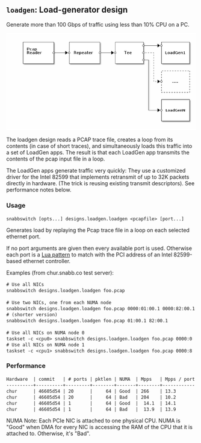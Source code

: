 ## `loadgen`: Load-generator design

Generate more than 100 Gbps of traffic using less than 10% CPU on a PC.

![loadgen](.images/loadgen.png)

The loadgen design reads a PCAP trace file, creates a loop from its
contents (in case of short traces), and simultaneously loads this
traffic into a set of LoadGen apps. The result is that each LoadGen
app transmits the contents of the pcap input file in a loop.

The LoadGen apps generate traffic very quickly: They use a customized
driver for the Intel 82599 that implements retransmit of up to 32K
packets directly in hardware. (The trick is reusing existing transmit
descriptors). See performance notes below.

### Usage

    snabbswitch [opts...] designs.loadgen.loadgen <pcapfile> [port...]

Generates load by replaying the Pcap trace file in a loop on each
selected ethernet port.

If no port arguments are given then every available port is used.
Otherwise each port is a [Lua pattern](http://www.lua.org/pil/20.2.html)
to match with the PCI address of an Intel 82599-based ethernet
controller.

Examples (from chur.snabb.co test server):

    # Use all NICs
    snabbswitch designs.loadgen.loadgen foo.pcap

    # Use two NICs, one from each NUMA node
    snabbswitch designs.loadgen.loadgen foo.pcap 0000:01:00.1 0000:82:00.1
    # (shorter version)
    snabbswitch designs.loadgen.loadgen foo.pcap 01:00.1 82:00.1

    # Use all NICs on NUMA node 0
    taskset -c <cpu0> snabbswitch designs.loadgen.loadgen foo.pcap 0000:0
    # Use all NICs on NUMA node 1
    taskset -c <cpu1> snabbswitch designs.loadgen.loadgen foo.pcap 0000:8


### Performance

    Hardware  | commit   | # ports | pktlen | NUMA  | Mpps   | Mpps / port
    ----------+----------+---------+--------+-------+--------+------------
    chur      | 46605d54 | 20      |     64 | Good  | 266    | 13.3
    chur      | 46605d54 | 20      |     64 | Bad   | 204    | 10.2
    chur      | 46605d54 | 1       |     64 | Good  |  14.1  | 14.1
    chur      | 46605d54 | 1       |     64 | Bad   |  13.9  | 13.9

NUMA Note: Each PCIe NIC is attached to one physical CPU. NUMA is
"Good" when DMA for every NIC is accessing the RAM of the CPU that it
is attached to. Otherwise, it's "Bad".

